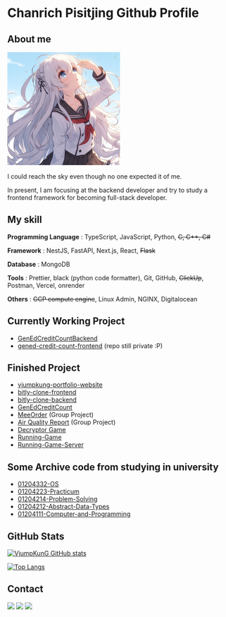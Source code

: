 # Chanrich Pisitjing Github Profile

## About me

<img src="img/_2186468d-6d78-4f3d-8ddb-c791db63d0da.jpg" width=256 height=256 alt="AI generated Content">

I could reach the sky even though no one expected it of me.

In present, I am focusing at the backend developer and try to study a frontend framework for becoming full-stack developer.

## My skill
**Programming Language** : TypeScript, JavaScript, Python, <s>C, C++, C#</s>

**Framework** : NestJS, FastAPI, Next.js, React, <s>Flask</s>

**Database** : MongoDB

**Tools** : Prettier, black (python code formatter), Git, GitHub, <s>ClickUp</s>, Postman, Vercel, onrender

**Others** :  <s>GCP compute engine</s>, Linux Admin, NGINX, Digitalocean

## Currently Working Project

- [GenEdCreditCountBackend](https://github.com/Vjumpkung/GenEdCreditCountBackend)
- [gened-credit-count-frontend](https://gened-credit-count-frontend.vercel.app/) (repo still private :P)

## Finished Project 

- [vjumpkung-portfolio-website](https://github.com/Vjumpkung/vjumpkung-website)
- [bitly-clone-frontend](https://github.com/Vjumpkung/bitly-clone-frontend)
- [bitly-clone-backend](https://github.com/Vjumpkung/bitly-clone-backend)
- [GenEdCreditCount](https://github.com/Vjumpkung/GenEdCreditCount)
- [MeeOrder](https://github.com/meeorder/meeorder-backend) (Group Project)
- [Air Quality Report](https://github.com/Vjumpkung/air-quality-report-backend) (Group Project)
- [Decryptor Game](https://github.com/Vjumpkung/decryptor_game)
- [Running-Game](https://github.com/Vjumpkung/Running-Game)
- [Running-Game-Server](https://github.com/Vjumpkung/Running-Game-Server)


## Some Archive code from studying in university

- [01204332-OS](https://github.com/Vjumpkung/markdown_summary)
- [01204223-Practicum](https://github.com/Vjumpkung/practicum_final)
- [01204214-Problem-Solving](https://github.com/Vjumpkung/01204214-Problem-Solving)
- [01204212-Abstract-Data-Types](https://github.com/Vjumpkung/Abstract-Data-Types)
- [01204111-Computer-and-Programming](https://github.com/Vjumpkung/01204111)

## GitHub Stats

[![VjumpKunG GitHub stats](https://github-readme-stats.vercel.app/api?username=vjumpkung)](https://github.com/anuraghazra/github-readme-stats)

[![Top Langs](https://github-readme-stats.vercel.app/api/top-langs/?username=vjumpkung)](https://github.com/anuraghazra/github-readme-stats)

## Contact

<a href="https://www.facebook.com/chanrich.pisitjing"><img src="https://upload.wikimedia.org/wikipedia/commons/thumb/b/b8/2021_Facebook_icon.svg/2048px-2021_Facebook_icon.svg.png" width=48/></a>
<a href="https://line.me/ti/p/0MLKWvAmSQ"><img src="https://cdn-icons-png.flaticon.com/512/124/124027.png" width=48/></a>
<a href="https://www.linkedin.com/in/chanrichpisitjing/"><img src="https://upload.wikimedia.org/wikipedia/commons/thumb/8/81/LinkedIn_icon.svg/2048px-LinkedIn_icon.svg.png" width=48></a>
